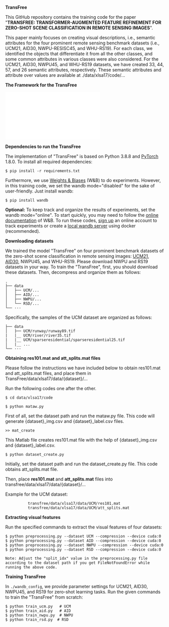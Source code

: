 **TransFree**


This GitHub repository contains the training code for the paper  "**TRANSFREE: TRANSFORMER-AUGMENTED FEATURE REFINEMENT FOR ZERO-SHOT SCENE CLASSIFICATION IN REMOTE SENSING IMAGES**". 

This paper mainly focuses on creating visual descriptions, i.e., semantic attributes for the four prominent remote sensing benchmark datasets (i.e., UCM21, AID30, NWPU-RESISC45, and WHU-RS19). For each class, we identified the objects that differentiate it from all the other classes, and some common attributes in various classes were also considered. For the UCM21, AID30, NWPU45, and WHU-RS19 datasets, we have created 33, 44, 57, and 26 semantic attributes, respectively. These semantic attributes and attribute over values are available at ./data/xlsa17/code/...

**The Framework for the TransFree**

![](figs/collas-bd.pdf)

**Dependencies to run the TransFree**

The implementation of "TransFree" is based on Python 3.8.8 and [PyTorch](https://pytorch.org/) 1.8.0. To install all required dependencies:
```
$ pip install -r requirements.txt
```  
Furthermore, we use [Weights & Biases](https://wandb.ai/site) (W&B) to do experiments. However, in this training code, we set the wandb mode="disabled" for the sake of user-friendly. Just install wandb: 
```
$ pip install wandb
```
**Optional:** To keep track and organize the results of experiments, set the wandb mode="online". To start quickly, you may need to follow the [online documentation](https://docs.wandb.ai/quickstart) of W&B. To run these codes, [sign up](https://app.wandb.ai/login?signup=true) an online account to track experiments or create a [local wandb server](https://hub.docker.com/r/wandb/local) using docker (recommended).

**Downloading datasets**

We trained the model "TransFree" on four prominent benchmark datasets of the zero-shot scene classification in remote sensing images: [UCM21](http://weegee.vision.ucmerced.edu/datasets/landuse.html), [AID30](https://captain-whu.github.io/AID/), NWPU45, and WHU-RS19. Please download NWPU and RS19 datasets in your way. To train the "TransFree", first, you should download these datasets. Then, decompress and organize them as follows: 
```
.
├── data
│   ├── UCM/...
│   ├── AID/...
│   ├── NWPU/...
│   └── RSD/...
└── ···
```
Specifically, the samples of the UCM dataset are organized as follows: 
```
├── data
│   ├── UCM/runway/runway89.tif
|   |__ UCM/river/river35.tif
|   |__ UCM/sparseresidential/sparseresidential25.tif
│   |__ ...
└── ···
```
**Obtaining res101.mat and att_splits.mat files**

Please follow the instructions we have included below to obtain res101.mat and att_splits.mat files, and place them in TransFree/data/xlsa17/data/{dataset}/... 

Run the following codes one after the other.
```
$ cd data/xlsa17/code
```
```
$ python mataw.py
```
First of all, set the dataset path and run the mataw.py file. This code will generate {dataset}_img.csv and {dataset}_label.csv files.

```
>> mat_create 
```
This Matlab file creates res101.mat file with the help of {dataset}_img.csv and {dataset}_label.csv.

```
$ python dataset_create.py
```
Initially, set the dataset path and run the dataset_create.py file. This code obtains att_splits.mat file. 

Then, place **res101.mat** and **att_splits.mat** files into transfree/data/xlsa17/data/{dataset}/...

Example for the UCM dataset: 
```
          transfree/data/xlsa17/data/UCM/res101.mat    
          transfree/data/xlsa17/data/UCM/att_splits.mat
```
**Extracting visual features**    

Run the specified commands to extract the visual features of four datasets:

```
$ python preprocessing.py --dataset UCM --compression --device cuda:0 
$ python preprocessing.py --dataset AID --compression --device cuda:0
$ python preprocessing.py --dataset NWPU --compression --device cuda:0
$ python preprocessing.py --dataset RSD --compression --device cuda:0

Note: Adjust the "split_idx" value in the preprocessing.py file according to the dataset path if you get FileNotFoundError while running the above code.
```

**Training TransFree**

In `./wandb_config`, we provide parameter settings for UCM21, AID30, NWPU45, and RS19 for zero-shot learning tasks. 
Run the given commands to train the "TransFree" from scratch:

```
$ python train_ucm.py   # UCM
$ python train_aid.py   # AID
$ python train_nwpu.py  # NWPU
$ python train_rsd.py  # RSD
```
